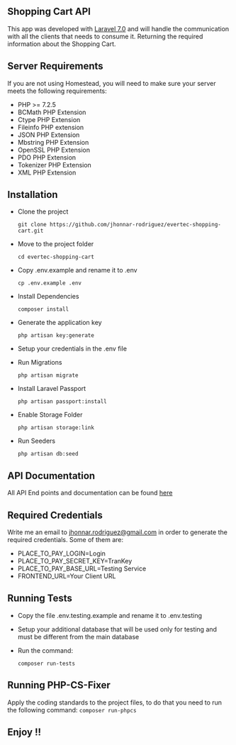 ## Shopping Cart API

This app was developed with [Laravel  7.0](https://laravel.com/docs/7.x) and will handle the communication with all the 
clients that needs to consume it. Returning the required information about the Shopping Cart.

## Server Requirements

If you are not using Homestead, you will need to make sure your server meets the following requirements:

- PHP >= 7.2.5
- BCMath PHP Extension
- Ctype PHP Extension
- Fileinfo PHP extension
- JSON PHP Extension
- Mbstring PHP Extension
- OpenSSL PHP Extension
- PDO PHP Extension
- Tokenizer PHP Extension
- XML PHP Extension

## Installation
- Clone the project

    ```git clone https://github.com/jhonnar-rodriguez/evertec-shopping-cart.git```

- Move to the project folder

    ```cd evertec-shopping-cart```
 
- Copy .env.example and rename it to .env

    ```cp .env.example .env```
 
- Install Dependencies

    ```composer install```

- Generate the application key

    ```php artisan key:generate```

- Setup your credentials in the .env file

- Run Migrations

    ```php artisan migrate```

- Install Laravel Passport

    ```php artisan passport:install```

- Enable Storage Folder

    ```php artisan storage:link```

- Run Seeders

    ```php artisan db:seed```
    
## API Documentation
All API End points and documentation can be found [here](https://documenter.getpostman.com/view/3838871/T1DqgH71?version=latest)

## Required Credentials
Write me an email to jhonnar.rodriguez@gmail.com in order to generate the required credentials. Some of them are:
- PLACE_TO_PAY_LOGIN=Login
- PLACE_TO_PAY_SECRET_KEY=TranKey
- PLACE_TO_PAY_BASE_URL=Testing Service
- FRONTEND_URL=Your Client URL

## Running Tests
- Copy the file .env.testing.example and rename it to .env.testing
- Setup your additional database that will be used only for testing and must be different from the main database
- Run the command:

    ```composer run-tests```

## Running PHP-CS-Fixer
Apply the coding standards to the project files, to do that you need to run the following command: ```composer run-phpcs```
    
## Enjoy !!
